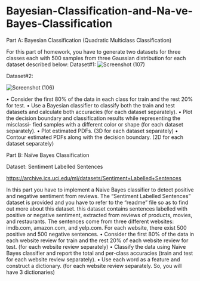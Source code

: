 # Bayesian-Classification-and-Na-ve-Bayes-Classification
Part A: Bayesian Classification (Quadratic Multiclass Classification)

For this part of homework, you have to generate two datasets for three classes each with 500 samples from three Gaussian distribution for each dataset described below:
Dataset#1:
![Screenshot (107)](https://github.com/razimasoodi/Bayesian-Classification-and-Naive-Bayes-Classification/assets/170275013/fff59670-abd9-4298-848e-ef7ee1acb431)


Dataset#2:

![Screenshot (106)](https://github.com/razimasoodi/Bayesian-Classification-and-Naive-Bayes-Classification/assets/170275013/c965b9eb-d99b-450a-94a0-551b8a104972)


• Consider the first 80% of the data in each class for train and the rest 20% for test.
• Use a Bayesian classifier to classify both the train and test datasets and calculate both
accuracies (for each dataset separately).
• Plot the decision boundary and classification results while representing the misclassi-
fied samples with a different color or shape (for each dataset separately).
• Plot estimated PDFs. (3D for each dataset separately)
• Contour estimated PDFs along with the decision boundary. (2D for each dataset separately)

Part B: Naïve Bayes Classification

Dataset: Sentiment Labelled Sentences

https://archive.ics.uci.edu/ml/datasets/Sentiment+Labelled+Sentences

In this part you have to implement a Naive Bayes classifier to detect positive and negative sentiment from reviews. The “Sentiment Labelled Sentences” dataset is provided and you have to refer to the “readme” file so as to find out more about this dataset. this dataset contains sentences labelled with positive or negative sentiment, extracted from reviews of products, movies, and restaurants. The sentences come from three different websites: imdb.com, amazon.com, and yelp.com. For each website, there exist 500 positive and 500 negative sentences.
• Consider the first 80% of the data in each website review for train and the rest 20% of each website review for test. (for each website review separately)
• Classify the data using Naïve Bayes classifier and report the total and per-class accuracies (train and test for each website review separately).
• Use each word as a feature and construct a dictionary. (for each website review separately. So, you will have 3 dictionaries)

